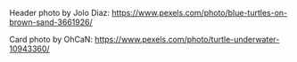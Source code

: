 Header photo by Jolo Diaz: https://www.pexels.com/photo/blue-turtles-on-brown-sand-3661926/

Card photo by OhCaN: https://www.pexels.com/photo/turtle-underwater-10943360/